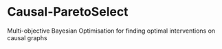 # Causal-ParetoSelect
Multi-objective Bayesian Optimisation for finding optimal interventions on causal graphs
